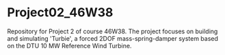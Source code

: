 # Project02_46W38
Repository for Project 2 of course 46W38. The project focuses on building and simulating 'Turbie', a forced 2DOF mass-spring-damper system based on the DTU 10 MW Reference Wind Turbine.
